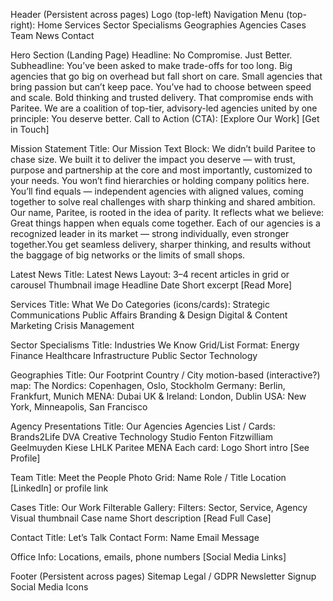Header (Persistent across pages)
Logo (top-left)
Navigation Menu (top-right):
Home
Services
Sector Specialisms
Geographies
Agencies
Cases
Team
News
Contact


Hero Section (Landing Page)
Headline:
No Compromise. Just Better.
Subheadline:
You’ve been asked to make trade-offs for too long.
Big agencies that go big on overhead but fall short on care.
Small agencies that bring passion but can’t keep pace.
You’ve had to choose between speed and scale.
Bold thinking and trusted delivery.
That compromise ends with Paritee.
We are a coalition of top-tier, advisory-led agencies united by one principle: You deserve better.
Call to Action (CTA):
[Explore Our Work]
[Get in Touch]


Mission Statement
Title: Our Mission
Text Block:
We didn’t build Paritee to chase size. We built it to deliver the impact you deserve — with trust, purpose and partnership at the core and most importantly, customized to your needs.
You won’t find hierarchies or holding company politics here.
You’ll find equals — independent agencies with aligned values, coming together to solve real challenges with sharp thinking and shared ambition.
Our name, Paritee, is rooted in the idea of parity.
It reflects what we believe: Great things happen when equals come together. Each of our agencies is a recognized leader in its market — strong individually, even stronger together.You get seamless delivery, sharper thinking, and results without the baggage of big networks or the limits of small shops.


Latest News
Title: Latest News
Layout: 3–4 recent articles in grid or carousel
Thumbnail image
Headline
Date
Short excerpt
[Read More]


Services
Title: What We Do
Categories (icons/cards):
Strategic Communications
Public Affairs
Branding & Design
Digital & Content Marketing
Crisis Management

Sector Specialisms
Title: Industries We Know
Grid/List Format:
Energy
Finance
Healthcare
Infrastructure
Public Sector
Technology

Geographies
Title: Our Footprint
Country / City motion-based (interactive?) map:
The Nordics: Copenhagen, Oslo, Stockholm
Germany: Berlin, Frankfurt, Munich
MENA: Dubai
UK & Ireland: London, Dublin
USA: New York, Minneapolis, San Francisco


Agency Presentations
Title: Our Agencies
Agencies List / Cards:
Brands2Life
DVA Creative Technology Studio
Fenton Fitzwilliam
Geelmuyden Kiese
LHLK
Paritee MENA
Each card:
Logo
Short intro
[See Profile]

Team
Title: Meet the People
Photo Grid:
Name
Role / Title
Location
[LinkedIn] or profile link

Cases
Title: Our Work
Filterable Gallery:
Filters: Sector, Service, Agency
Visual thumbnail
Case name
Short description
[Read Full Case]

Contact
Title: Let’s Talk
Contact Form:
Name
Email
Message


Office Info:
Locations, emails, phone numbers
[Social Media Links]

Footer (Persistent across pages)
Sitemap
Legal / GDPR
Newsletter Signup
Social Media Icons
